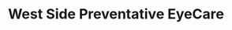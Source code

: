 ---
title: "West Side Preventative EyeCare"
url: /rocky-river/west-side-preventative-eyecare/
shop: optician
---